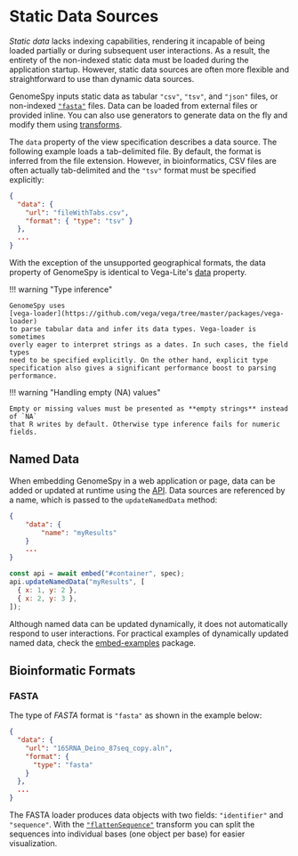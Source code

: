 # Static Data Sources

_Static data_ lacks indexing capabilities, rendering it incapable of being
loaded partially or during subsequent user interactions. As a result, the
entirety of the non-indexed static data must be loaded during the application
startup. However, static data sources are often more flexible and
straightforward to use than dynamic data sources.

GenomeSpy inputs static data as tabular `"csv"`, `"tsv"`, and `"json"` files, or
non-indexed [`"fasta"`](#fasta) files. Data can be loaded from external files or
provided inline. You can also use generators to generate data on the fly and
modify them using [transforms](../transform/index.md).

The `data` property of the view specification describes a data source. The
following example loads a tab-delimited file. By default, the format is inferred
from the file extension. However, in bioinformatics, CSV files are often
actually tab-delimited and the `"tsv"` format must be specified explicitly:

```json
{
  "data": {
    "url": "fileWithTabs.csv",
    "format": { "type": "tsv" }
  },
  ...
}
```

With the exception of the unsupported geographical formats, the data property of
GenomeSpy is identical to Vega-Lite's
[data](https://vega.github.io/vega-lite/docs/data.html) property.

!!! warning "Type inference"

    GenomeSpy uses
    [vega-loader](https://github.com/vega/vega/tree/master/packages/vega-loader)
    to parse tabular data and infer its data types. Vega-loader is sometimes
    overly eager to interpret strings as a dates. In such cases, the field types
    need to be specified explicitly. On the other hand, explicit type
    specification also gives a significant performance boost to parsing
    performance.

!!! warning "Handling empty (NA) values"

    Empty or missing values must be presented as **empty strings** instead of `NA`
    that R writes by default. Otherwise type inference fails for numeric fields.

## Named Data

When embedding GenomeSpy in a web application or page, data can be added or
updated at runtime using the [API](../../api.md). Data sources are referenced by a
name, which is passed to the `updateNamedData` method:

```json
{
    "data": {
        "name": "myResults"
    }
    ...
}
```

```js
const api = await embed("#container", spec);
api.updateNamedData("myResults", [
  { x: 1, y: 2 },
  { x: 2, y: 3 },
]);
```

Although named data can be updated dynamically, it does not automatically
respond to user interactions. For practical examples of dynamically updated
named data, check the
[embed-examples](https://github.com/genome-spy/genome-spy/tree/master/packages/embed-examples)
package.

## Bioinformatic Formats

### FASTA

The type of _FASTA_ format is `"fasta"` as shown in the example below:

```json
{
  "data": {
    "url": "16SRNA_Deino_87seq_copy.aln",
    "format": {
      "type": "fasta"
    }
  },
  ...
}
```

The FASTA loader produces data objects with two fields: `"identifier"` and
`"sequence"`. With the [`"flattenSequence"`](../transform/flatten-sequence.md)
transform you can split the sequences into individual bases (one object per
base) for easier visualization.
